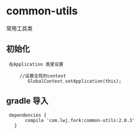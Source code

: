 # common-utils
常用工具类
## 初始化
     在Application 类里设置
     
         //设置全局的context
            GlobalContext.setApplication(this);
            
## gradle 导入

     dependencies {
           compile 'com.lwj.fork:common-utils:2.0.3'
       }
